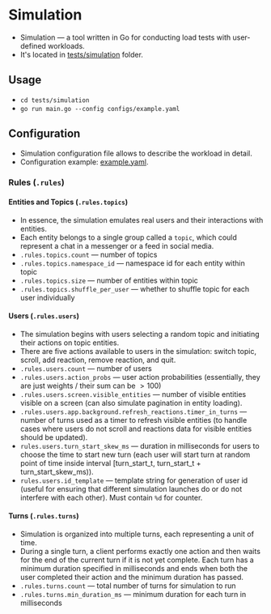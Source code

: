 # Simulation

* Simulation — a tool written in Go for conducting load tests with user-defined workloads.
* It's located in [tests/simulation](../../../tests/simulation/) folder.

## Usage

* `cd tests/simulation`
* `go run main.go --config configs/example.yaml`

## Configuration

* Simulation configuration file allows to describe the workload in detail.
* Configuration example: [example.yaml](../../../tests/simulation/configs/example.yaml).

### Rules (`.rules`)

#### Entities and Topics (`.rules.topics`)

* In essence, the simulation emulates real users and their interactions with entities.
* Each entity belongs to a single group called a `topic`, which could represent a chat in a messenger or a feed in social media.
* `.rules.topics.count` — number of topics
* `.rules.topics.namespace_id` — namespace id for each entity within topic
* `.rules.topics.size` — number of entities within topic
* `.rules.topics.shuffle_per_user` — whether to shuffle topic for each user individually

#### Users (`.rules.users`)

* The simulation begins with users selecting a random topic and initiating their actions on topic entities.
* There are five actions available to users in the simulation: switch topic, scroll, add reaction, remove reaction, and quit.
* `.rules.users.count` — number of users
* `.rules.users.action_probs` — user action probabilities (essentially, they are just weights / their sum can be $\gt 100$)
* `.rules.users.screen.visible_entities` — number of visible entities visible on a screen (can also simulate pagination in entity loading).
* `.rules.users.app.background.refresh_reactions.timer_in_turns` — number of turns used as a timer to refresh visible entities (to handle cases where users do not scroll and reactions data for visible entities should be updated).
* `rules.users.turn_start_skew_ms` — duration in milliseconds for users to choose the time to start new turn (each user will start turn at random point of time inside interval \[turn_start_t, turn_start_t + turn_start_skew_ms)).
* `rules.users.id_template` — template string for generation of user id (useful for ensuring that different simulation launches do or do not interfere with each other). Must contain `%d` for counter.

#### Turns (`.rules.turns`)

* Simulation is organized into multiple turns, each representing a unit of time.
* During a single turn, a client performs exactly one action and then waits for the end of the current turn if it is not yet complete. Each turn has a minimum duration specified in milliseconds and ends when both the user completed their action and the minimum duration has passed.
* `.rules.turns.count` — total number of turns for simulation to run
* `.rules.turns.min_duration_ms` — minimum duration for each turn in milliseconds
